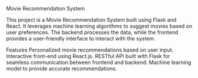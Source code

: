 Movie Recommendation System
		   
This project is a Movie Recommendation System built using Flask and React. It leverages machine learning algorithms to suggest movies based on user preferences. The backend processes the data, while the frontend provides a user-friendly interface to interact with the system.

Features
Personalized movie recommendations based on user input.
Interactive front-end using React.js.
RESTful API built with Flask for seamless communication between frontend and backend.
Machine learning model to provide accurate recommendations.
